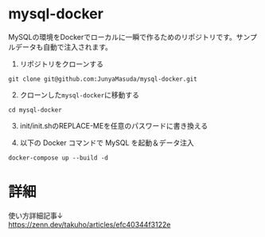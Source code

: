 # mysql-docker  

MySQLの環境をDockerでローカルに一瞬で作るためのリポジトリです。サンプルデータも自動で注入されます。　　


1. リポジトリをクローンする

```
git clone git@github.com:JunyaMasuda/mysql-docker.git
```


2. クローンした`mysql-docker`に移動する

```
cd mysql-docker
```

3. init/init.shのREPLACE-MEを任意のパスワードに書き換える


4. 以下の Docker コマンドで MySQL を起動＆データ注入

```
docker-compose up --build -d
```


# 詳細

使い方詳細記事↓  
https://zenn.dev/takuho/articles/efc40344f3122e
